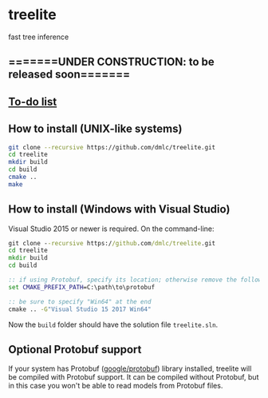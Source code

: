 # treelite

fast tree inference

## =======UNDER CONSTRUCTION: to be released soon=======

## [To-do list](https://github.com/dmlc/treelite/issues/1)

## How to install (UNIX-like systems)
```bash
git clone --recursive https://github.com/dmlc/treelite.git
cd treelite
mkdir build
cd build
cmake ..
make
```

## How to install (Windows with Visual Studio)
Visual Studio 2015 or newer is required.
On the command-line:
```cmd
git clone --recursive https://github.com/dmlc/treelite.git
cd treelite
mkdir build
cd build

:: if using Protobuf, specify its location; otherwise remove the following line
set CMAKE_PREFIX_PATH=C:\path\to\protobuf

:: be sure to specify "Win64" at the end
cmake .. -G"Visual Studio 15 2017 Win64"
```
Now the `build` folder should have the solution file `treelite.sln`.

## Optional Protobuf support
If your system has Protobuf
([google/protobuf](https://github.com/google/protobuf)) library installed,
treelite will be compiled with Protobuf support. It can be compiled without
Protobuf, but in this case you won't be able to read models from Protobuf
files.
